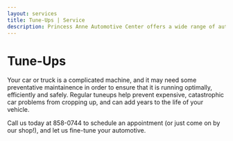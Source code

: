 ```yaml
---
layout: services
title: Tune-Ups | Service
description: Princess Anne Automotive Center offers a wide range of automotive maintenance services to keep your vehicle running safely, smoothly and in peak condition. Regular tuneups can add years to the life of your vehicle and help prevent expensive repairs.
---
```


Tune-Ups
========

Your car or truck is a complicated machine, and it may need some preventative maintainence in order to ensure that it is running optimally, efficiently and safely. Regular tuneups help prevent expensive, catastrophic car problems from cropping up, and can add years to the life of your vehicle.

Call us today at 858-0744 to schedule an appointment (or just come on by our shop!), and let us fine-tune your automotive.